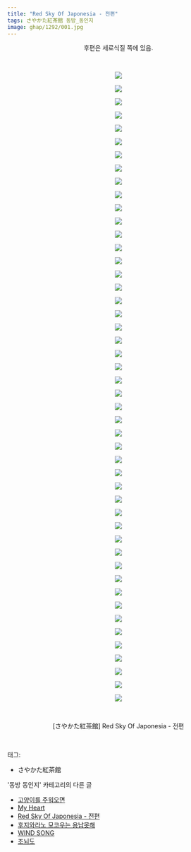 ```yaml
---
title: "Red Sky Of Japonesia - 전편"
tags: さやかた紅茶館 동방_동인지
image: ghap/1292/001.jpg
---
```

<div class="article">
<p style="text-align: center; clear: none; float: none;">후편은 세로식질 쪽에 있음.</p>
<p style="text-align: center; clear: none; float: none;"><br/></p>
<p style="text-align: center; clear: none; float: none;"><img src="{{ site.nasurl }}/ghap/1292/001.jpg"/></p>
<p style="text-align: center; clear: none; float: none;"><img src="{{ site.nasurl }}/ghap/1292/002.jpg"/></p>
<p style="text-align: center; clear: none; float: none;"><img src="{{ site.nasurl }}/ghap/1292/003.jpg"/></p>
<p style="text-align: center; clear: none; float: none;"><img src="{{ site.nasurl }}/ghap/1292/004.jpg"/></p>
<p style="text-align: center; clear: none; float: none;"><img src="{{ site.nasurl }}/ghap/1292/005.jpg"/></p>
<p style="text-align: center; clear: none; float: none;"><img src="{{ site.nasurl }}/ghap/1292/006.jpg"/></p>
<p style="text-align: center; clear: none; float: none;"><img src="{{ site.nasurl }}/ghap/1292/007.jpg"/></p>
<p style="text-align: center; clear: none; float: none;"><img src="{{ site.nasurl }}/ghap/1292/008.jpg"/></p>
<p style="text-align: center; clear: none; float: none;"><img src="{{ site.nasurl }}/ghap/1292/009.jpg"/></p>
<p style="text-align: center; clear: none; float: none;"><img src="{{ site.nasurl }}/ghap/1292/010.jpg"/></p>
<p style="text-align: center; clear: none; float: none;"><img src="{{ site.nasurl }}/ghap/1292/011.jpg"/></p>
<p style="text-align: center; clear: none; float: none;"><img src="{{ site.nasurl }}/ghap/1292/012.jpg"/></p>
<p style="text-align: center; clear: none; float: none;"><img src="{{ site.nasurl }}/ghap/1292/013.jpg"/></p>
<p style="text-align: center; clear: none; float: none;"><img src="{{ site.nasurl }}/ghap/1292/014.jpg"/></p>
<p style="text-align: center; clear: none; float: none;"><img src="{{ site.nasurl }}/ghap/1292/015.jpg"/></p>
<p style="text-align: center; clear: none; float: none;"><img src="{{ site.nasurl }}/ghap/1292/016.jpg"/></p>
<p style="text-align: center; clear: none; float: none;"><img src="{{ site.nasurl }}/ghap/1292/017.jpg"/></p>
<p style="text-align: center; clear: none; float: none;"><img src="{{ site.nasurl }}/ghap/1292/018.jpg"/></p>
<p style="text-align: center; clear: none; float: none;"><img src="{{ site.nasurl }}/ghap/1292/019.jpg"/></p>
<p style="text-align: center; clear: none; float: none;"><img src="{{ site.nasurl }}/ghap/1292/020.jpg"/></p>
<p style="text-align: center; clear: none; float: none;"><img src="{{ site.nasurl }}/ghap/1292/021.jpg"/></p>
<p style="text-align: center; clear: none; float: none;"><img src="{{ site.nasurl }}/ghap/1292/022.jpg"/></p>
<p style="text-align: center; clear: none; float: none;"><img src="{{ site.nasurl }}/ghap/1292/023.jpg"/></p>
<p style="text-align: center; clear: none; float: none;"><img src="{{ site.nasurl }}/ghap/1292/024.jpg"/></p>
<p style="text-align: center; clear: none; float: none;"><img src="{{ site.nasurl }}/ghap/1292/025.jpg"/></p>
<p style="text-align: center; clear: none; float: none;"><img src="{{ site.nasurl }}/ghap/1292/026.jpg"/></p>
<p style="text-align: center; clear: none; float: none;"><img src="{{ site.nasurl }}/ghap/1292/027.jpg"/></p>
<p style="text-align: center; clear: none; float: none;"><img src="{{ site.nasurl }}/ghap/1292/028.jpg"/></p>
<p style="text-align: center; clear: none; float: none;"><img src="{{ site.nasurl }}/ghap/1292/029.jpg"/></p>
<p style="text-align: center; clear: none; float: none;"><img src="{{ site.nasurl }}/ghap/1292/030.jpg"/></p>
<p style="text-align: center; clear: none; float: none;"><img src="{{ site.nasurl }}/ghap/1292/031.jpg"/></p>
<p style="text-align: center; clear: none; float: none;"><img src="{{ site.nasurl }}/ghap/1292/032.jpg"/></p>
<p style="text-align: center; clear: none; float: none;"><img src="{{ site.nasurl }}/ghap/1292/033.jpg"/></p>
<p style="text-align: center; clear: none; float: none;"><img src="{{ site.nasurl }}/ghap/1292/034.jpg"/></p>
<p style="text-align: center; clear: none; float: none;"><img src="{{ site.nasurl }}/ghap/1292/035.jpg"/></p>
<p style="text-align: center; clear: none; float: none;"><img src="{{ site.nasurl }}/ghap/1292/036.jpg"/></p>
<p style="text-align: center; clear: none; float: none;"><img src="{{ site.nasurl }}/ghap/1292/037.jpg"/></p>
<p style="text-align: center; clear: none; float: none;"><img src="{{ site.nasurl }}/ghap/1292/038.jpg"/></p>
<p style="text-align: center; clear: none; float: none;"><img src="{{ site.nasurl }}/ghap/1292/039.jpg"/></p>
<p style="text-align: center; clear: none; float: none;"><img src="{{ site.nasurl }}/ghap/1292/040.jpg"/></p>
<p style="text-align: center; clear: none; float: none;"><img src="{{ site.nasurl }}/ghap/1292/041.jpg"/></p>
<p style="text-align: center; clear: none; float: none;"><img src="{{ site.nasurl }}/ghap/1292/042.jpg"/></p>
<p style="text-align: center; clear: none; float: none;"><img src="{{ site.nasurl }}/ghap/1292/043.jpg"/></p>
<p style="text-align: center; clear: none; float: none;"><img src="{{ site.nasurl }}/ghap/1292/044.jpg"/></p>
<p style="text-align: center; clear: none; float: none;"><img src="{{ site.nasurl }}/ghap/1292/045.jpg"/></p>
<p style="text-align: center; clear: none; float: none;"><img src="{{ site.nasurl }}/ghap/1292/046.jpg"/></p>
<p style="text-align: center; clear: none; float: none;"><img src="{{ site.nasurl }}/ghap/1292/047.jpg"/></p>
<p style="text-align: center; clear: none; float: none;"><img src="{{ site.nasurl }}/ghap/1292/048.jpg"/></p>
<p style="text-align: center; clear: none; float: none;"><br/></p>
<p style="text-align: center; clear: none; float: none;">[さやかた紅茶館] Red Sky Of Japonesia - 전편</p>
<p><br/></p>
</div><div class="tagTrail">
<p>태그: </p>
<ul>
<li>さやかた紅茶館</li>
</ul>
</div><div class="another">
<p>'동방 동인지' 카테고리의 다른 글</p>
<ul>
<li><a href="/2016-08-01-ghap_1296">고양이를 주워오면</a></li>
<li><a href="/2016-08-01-ghap_1294">My Heart</a></li>
<li><a href="/2016-08-01-ghap_1292">Red Sky Of Japonesia - 전편</a></li>
<li><a href="/2016-08-01-ghap_1290">후지와라노 모코우는 용납못해</a></li>
<li><a href="/2016-08-01-ghap_1289">WIND SONG</a></li>
<li><a href="/2016-08-01-ghap_1288">조뇌도</a></li>
</ul>
</div><div class="cb_module cb_fluid">
<div class="cb_wrt cb_profile">
</div><!-- commentList close -->
</div>